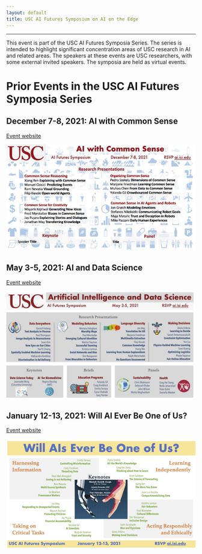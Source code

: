 ```yaml
---
layout: default
title: USC AI Futures Symposium on AI on the Edge
---
```

---

This event is part of the USC AI Futures Symposia Series.  The series is intended to highlight significant concentration areas of USC research in AI and related areas.  The speakers at these events are USC researchers, with some external invited speakers.  The symposia are held as virtual events.  

# Prior Events in the USC AI Futures Symposia Series


## December 7-8, 2021: AI with Common Sense

[Event website](https://www.isi.edu/events/ai-commonsense-symposium/)

<img src="images/AI-CS-Symposium-Flier.jpeg" alt="AI-CS-Symposium-Flier" width="1000" />


## May 3-5, 2021: AI and Data Science

[Event website](https://www.isi.edu/events/ai-symposium/)

<img src="images/AI-DS-Symposium-Flier.jpg" alt="AI-DS-Symposium-Flier" width="1000" />


## January 12-13, 2021: Will AI Ever Be One of Us?

[Event website](https://www.isi.edu/events/ai_symposium_2021)

<img src="images/Human-AI-Symposium-Flier.jpg" alt="Human-AI-Symposium-Flier" width="1000" />

